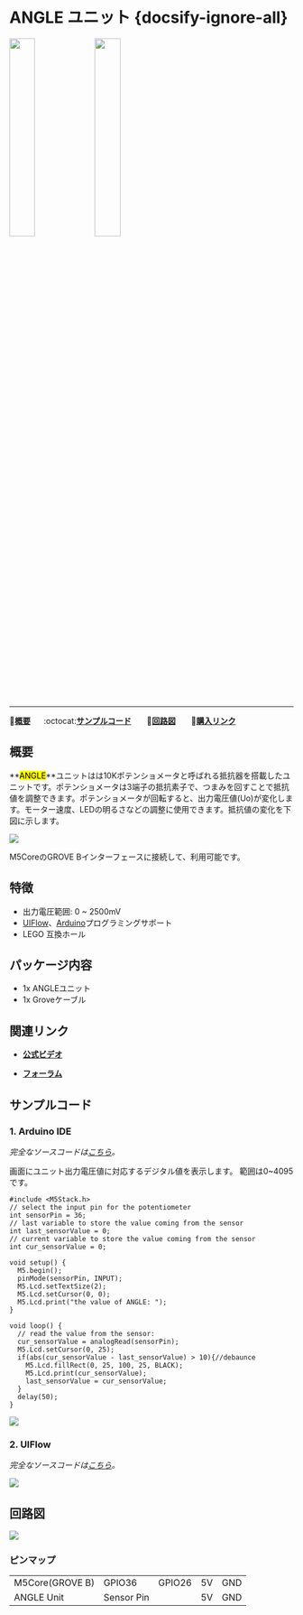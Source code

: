 # ANGLE ユニット {docsify-ignore-all}

<img src="assets/img/product_pics/unit/M5GO_Unit_angle.png" width="30%" height="30%"><img src="assets/img/product_pics/unit/unit_angle_grove_b.png" width="30%" height="30%">

***

:memo:**[概要](#概要)**&nbsp;&nbsp;&nbsp;&nbsp;&nbsp;&nbsp;:octocat:**[サンプルコード](#サンプルコード)**&nbsp;&nbsp;&nbsp;&nbsp;&nbsp;&nbsp; :electric_plug:**[回路図](#回路図)** &nbsp;&nbsp;&nbsp;&nbsp;&nbsp;&nbsp;🛒**[購入リンク](https://www.aliexpress.com/item/M5Stack-Official-Mini-Angle-Unit-Potentiometer-Inside-Resistance-Adjustable-GPIO-GROVE-Co-n-nec-to-r/32931834705.html)**

## 概要

**<mark>ANGLE</mark>**ユニットはは10Kポテンショメータと呼ばれる抵抗器を搭載したユニットです。ポテンショメータは3端子の抵抗素子で、つまみを回すことで抵抗値を調整できます。ポテンショメータが回転すると、出力電圧値(Uo)が変化します。モーター速度、LEDの明るさなどの調整に使用できます。抵抗値の変化を下図に示します。

<img src="assets/img/product_pics/unit/angle/unit_angle_03.png">

M5CoreのGROVE Bインターフェースに接続して、利用可能です。

## 特徴

- 出力電圧範囲: 0 ~ 2500mV
- [UIFlow](http://flow.m5stack.com)、[Arduino](http://www.arduino.cc)プログラミングサポート
- LEGO 互換ホール

## パッケージ内容

- 1x ANGLEユニット
- 1x Groveケーブル

## 関連リンク

- **[公式ビデオ](https://www.youtube.com/channel/UCozgFVglWYQXbvTmGyS739w)**

- **[フォーラム](http://forum.m5stack.com/)**

## サンプルコード

### 1. Arduino IDE

*完全なソースコードは[こちら](https://github.com/m5stack/M5-ProductExampleCodes/tree/master/Unit/ANGLE/Arduino)。*

画面にユニット出力電圧値に対応するデジタル値を表示します。 範囲は0~4095です。

```arduino
#include <M5Stack.h>
// select the input pin for the potentiometer
int sensorPin = 36;
// last variable to store the value coming from the sensor
int last_sensorValue = 0;
// current variable to store the value coming from the sensor
int cur_sensorValue = 0;

void setup() {
  M5.begin();
  pinMode(sensorPin, INPUT);
  M5.Lcd.setTextSize(2);
  M5.Lcd.setCursor(0, 0);
  M5.Lcd.print("the value of ANGLE: ");
}

void loop() {
  // read the value from the sensor:
  cur_sensorValue = analogRead(sensorPin);
  M5.Lcd.setCursor(0, 25);
  if(abs(cur_sensorValue - last_sensorValue) > 10){//debaunce
    M5.Lcd.fillRect(0, 25, 100, 25, BLACK);
    M5.Lcd.print(cur_sensorValue);
    last_sensorValue = cur_sensorValue;
  }
  delay(50);
}
```

<img src="assets/img/product_pics/unit/unit_example/ANGLE/example_unit_angle_04.png">

### 2. UIFlow

*完全なソースコードは[こちら](https://github.com/m5stack/M5-ProductExampleCodes/tree/master/Unit/ANGLE/UIFlow)。*

<img src="assets/img/product_pics/unit/unit_example/ANGLE/example_unit_angle_03.png">

## 回路図

<img src="assets/img/product_pics/unit/angle_sch.png">

### ピンマップ

<table>
 <tr><td>M5Core(GROVE B)</td><td>GPIO36</td><td>GPIO26</td><td>5V</td><td>GND</td></tr>
 <tr><td>ANGLE Unit</td><td>Sensor Pin</td><td> </td><td>5V</td><td>GND</td></tr>
</table>
